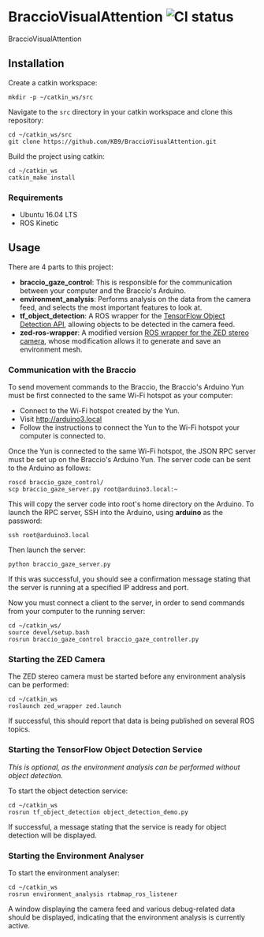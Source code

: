 # BraccioVisualAttention ![CI status](https://img.shields.io/badge/build-passing-brightgreen.svg)

BraccioVisualAttention 

## Installation
Create a catkin workspace:
```
mkdir -p ~/catkin_ws/src
```
Navigate to the `src` directory in your catkin workspace and clone this repository:
```
cd ~/catkin_ws/src
git clone https://github.com/KB9/BraccioVisualAttention.git
```
Build the project using catkin:
```
cd ~/catkin_ws
catkin_make install
```

### Requirements
* Ubuntu 16.04 LTS
* ROS Kinetic

## Usage

There are 4 parts to this project:
* **braccio_gaze_control**: This is responsible for the communication between your computer and the Braccio's Arduino.
* **environment_analysis**: Performs analysis on the data from the camera feed, and selects the most important features to look at.
* **tf_object_detection**: A ROS wrapper for the [TensorFlow Object Detection API](https://github.com/tensorflow/models/tree/master/research/object_detection), allowing objects to be detected in the camera feed.
* **zed-ros-wrapper**: A modified version [ROS wrapper for the ZED stereo camera](http://wiki.ros.org/zed-ros-wrapper), whose modification allows it to generate and save an environment mesh.

### Communication with the Braccio
To send movement commands to the Braccio, the Braccio's Arduino Yun must be first connected to the same Wi-Fi hotspot as your computer:
* Connect to the Wi-Fi hotspot created by the Yun.
* Visit http://arduino3.local
* Follow the instructions to connect the Yun to the Wi-Fi hotspot your computer is connected to.

Once the Yun is connected to the same Wi-Fi hotspot, the JSON RPC server must be set up on the Braccio's Arduino Yun. The server code can be sent to the Arduino as follows:
```
roscd braccio_gaze_control/
scp braccio_gaze_server.py root@arduino3.local:~
```
This will copy the server code into root's home directory on the Arduino. To launch the RPC server, SSH into the Arduino, using **arduino** as the password:
```
ssh root@arduino3.local
```
Then launch the server:
```
python braccio_gaze_server.py
```
If this was successful, you should see a confirmation message stating that the server is running at a specified IP address and port.

Now you must connect a client to the server, in order to send commands from your computer to the running server:
```
cd ~/catkin_ws/
source devel/setup.bash
rosrun braccio_gaze_control braccio_gaze_controller.py
```

### Starting the ZED Camera
The ZED stereo camera must be started before any environment analysis can be performed:
```
cd ~/catkin_ws
roslaunch zed_wrapper zed.launch
```
If successful, this should report that data is being published on several ROS topics.

### Starting the TensorFlow Object Detection Service
*This is optional, as the environment analysis can be performed without object detection.*

To start the object detection service:
```
cd ~/catkin_ws
rosrun tf_object_detection object_detection_demo.py
```
If successful, a message stating that the service is ready for object detection will be displayed.

### Starting the Environment Analyser
To start the environment analyser:
```
cd ~/catkin_ws
rosrun environment_analysis rtabmap_ros_listener
```
A window displaying the camera feed and various debug-related data should be displayed, indicating that the environment analysis is currently active.
